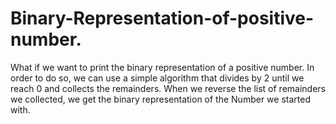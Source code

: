 # Binary-Representation-of-positive-number.
What if we want to print the binary representation of a positive number. In order to do so, we can use a simple algorithm that divides by 2 until we reach 0 and collects the remainders. When we reverse the list of remainders we collected, we get the binary representation of the Number we started with.
